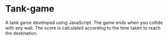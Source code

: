 # Tank-game
A tank game developed using JavaScript. The game ends when you collide with any wall. The score is calculated according to the time taken to reach the destination. 
